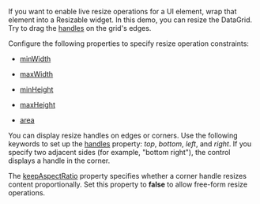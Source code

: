 If you want to enable live resize operations for a UI element, wrap that element into a Resizable widget. In this demo, you can resize the DataGrid. Try to drag the [handles](/Documentation/ApiReference/UI_Components/dxResizable/Configuration/#handles) on the grid's edges.
<!--split-->

Configure the following properties to specify resize operation constraints:

- [minWidth](/Documentation/ApiReference/UI_Components/dxResizable/Configuration/#minWidth)    

- [maxWidth](/Documentation/ApiReference/UI_Components/dxResizable/Configuration/#maxWidth)    

- [minHeight](/Documentation/ApiReference/UI_Components/dxResizable/Configuration/#minHeight)    

- [maxHeight](/Documentation/ApiReference/UI_Components/dxResizable/Configuration/#maxHeight)    

- [area](/Documentation/ApiReference/UI_Components/dxResizable/Configuration/#area)    

You can display resize handles on edges or corners. Use the following keywords to set up the [handles](/Documentation/ApiReference/UI_Components/dxResizable/Configuration/#handles) property: *top*, *bottom*, *left*, and *right*. If you specify two adjacent sides (for example, "bottom right"), the control displays a handle in the corner.

The [keepAspectRatio](/Documentation/ApiReference/UI_Components/dxResizable/Configuration/#keepAspectRatio) property specifies whether a corner handle resizes content proportionally. Set this property to **false** to allow free-form resize operations.